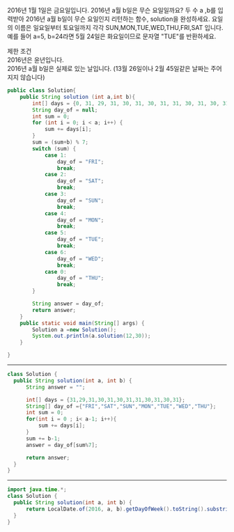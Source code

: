 2016년 1월 1일은 금요일입니다. 2016년 a월 b일은 무슨 요일일까요? 두 수 a ,b를 입력받아 2016년 a월 b일이 무슨 요일인지 리턴하는 함수, solution을 완성하세요. 요일의 이름은 일요일부터 토요일까지 각각 SUN,MON,TUE,WED,THU,FRI,SAT
입니다. <br>
예를 들어 a=5, b=24라면 5월 24일은 화요일이므로 문자열 "TUE"를 반환하세요. <br>  


제한 조건 <br> 
2016년은 윤년입니다. <br> 
2016년 a월 b일은 실제로 있는 날입니다. (13월 26일이나 2월 45일같은 날짜는 주어지지 않습니다) <br>  

```java
public class Solution{
    public String solution (int a,int b){
        int[] days = {0, 31, 29, 31, 30, 31, 30, 31, 31, 30, 31, 30, 31};
        String day_of = null;
        int sum = 0;
        for (int i = 0; i < a; i++) {
            sum += days[i];
        }
        sum = (sum+b) % 7;
        switch (sum) {
            case 1:
                day_of = "FRI";
                break;
            case 2:
                day_of = "SAT";
                break;
            case 3:
                day_of = "SUN";
                break;
            case 4:
                day_of = "MON";
                break;
            case 5:
                day_of = "TUE";
                break;
            case 6:
                day_of = "WED";
                break;
            case 0:
                day_of = "THU";
                break;
        }

        String answer = day_of;
        return answer;
    }
    public static void main(String[] args) {
        Solution a =new Solution();
        System.out.println(a.solution(12,30));
    }

}
```  


***
```java
class Solution {
  public String solution(int a, int b) {
      String answer = "";

      int[] days = {31,29,31,30,31,30,31,31,30,31,30,31};
      String[] day_of ={"FRI","SAT","SUN","MON","TUE","WED","THU"};
      int sum = 0;
      for(int i = 0 ; i< a-1; i++){
          sum += days[i];
      }
      sum += b-1;
      answer = day_of[sum%7];

      return answer;
  }
}
```  


***
```java
import java.time.*;
class Solution {
  public String solution(int a, int b) {
      return LocalDate.of(2016, a, b).getDayOfWeek().toString().substring(0,3);
  }
}
```


